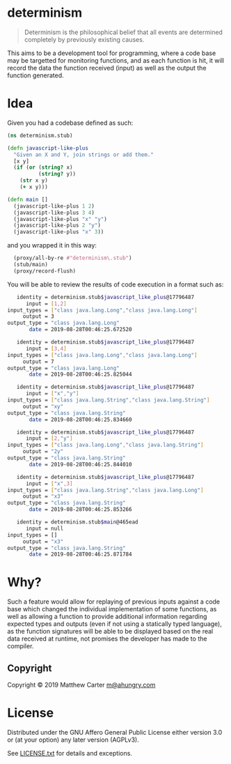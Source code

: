 # determinism

> Determinism is the philosophical belief that all events are determined
> completely by previously existing causes.

This aims to be a development tool for programming, where a code base
may be targetted for monitoring functions, and as each function is
hit, it will record the data the function received (input) as well as
the output the function generated.

# Idea

Given you had a codebase defined as such:

```clojure
(ns determinism.stub)

(defn javascript-like-plus
  "Given an X and Y, join strings or add them."
  [x y]
  (if (or (string? x)
          (string? y))
    (str x y)
    (+ x y)))

(defn main []
  (javascript-like-plus 1 2)
  (javascript-like-plus 3 4)
  (javascript-like-plus "x" "y")
  (javascript-like-plus 2 "y")
  (javascript-like-plus "x" 3))
```

and you wrapped it in this way:

```clojure
  (proxy/all-by-re #"determinism\.stub")
  (stub/main)
  (proxy/record-flush)
```

You will be able to review the results of code execution in a format
such as:

```sh
   identity = determinism.stub$javascript_like_plus@17796487
      input = [1,2]
input_types = ["class java.lang.Long","class java.lang.Long"]
     output = 3
output_type = "class java.lang.Long"
       date = 2019-08-28T00:46:25.672520

   identity = determinism.stub$javascript_like_plus@17796487
      input = [3,4]
input_types = ["class java.lang.Long","class java.lang.Long"]
     output = 7
output_type = "class java.lang.Long"
       date = 2019-08-28T00:46:25.825044

   identity = determinism.stub$javascript_like_plus@17796487
      input = ["x","y"]
input_types = ["class java.lang.String","class java.lang.String"]
     output = "xy"
output_type = "class java.lang.String"
       date = 2019-08-28T00:46:25.834660

   identity = determinism.stub$javascript_like_plus@17796487
      input = [2,"y"]
input_types = ["class java.lang.Long","class java.lang.String"]
     output = "2y"
output_type = "class java.lang.String"
       date = 2019-08-28T00:46:25.844010

   identity = determinism.stub$javascript_like_plus@17796487
      input = ["x",3]
input_types = ["class java.lang.String","class java.lang.Long"]
     output = "x3"
output_type = "class java.lang.String"
       date = 2019-08-28T00:46:25.853266

   identity = determinism.stub$main@465ead
      input = null
input_types = []
     output = "x3"
output_type = "class java.lang.String"
       date = 2019-08-28T00:46:25.871784
```

# Why?

Such a feature would allow for replaying of previous inputs against a
code base which changed the individual implementation of some
functions, as well as allowing a function to provide additional
information regarding expected types and outputs (even if not using a
statically typed language), as the function signatures will be able to
be displayed based on the real data received at runtime, not promises
the developer has made to the compiler.

## Copyright

Copyright © 2019 Matthew Carter <m@ahungry.com>

# License

Distributed under the GNU Affero General Public License either version 3.0 or (at
your option) any later version (AGPLv3).

See [LICENSE.txt](https://github.com/ahungry/determinism/blob/master/LICENSE.txt) for details and exceptions.
